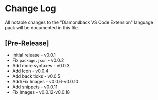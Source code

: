 # Change Log

All notable changes to the "Diamondback VS Code Extension" language pack will be documented in this file.

## [Pre-Release]

- Initial release - v0.0.1
- Fix `package.json` - v0.0.2
- Add more syntaxes - v0.0.3
- Add Icon - v0.0.4
- Add back ticks - v0.0.5
- Add/Fix Images - v0.0.6-v0.0.10
- Add snippets - v0.0.11
- Fix Images - v0.0.12-v0.0.18